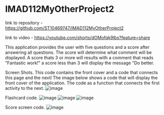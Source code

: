 # IMAD112MyOtherProject2
link to repository - https://github.com/ST10469747/IMAD112MyOtherProject2

link to video - https://youtube.com/shorts/dOMofqk9lbs?feature=share

This application provides the user with five questions and a score after answering all questions. The score will determine what comment will be displayed. A score thats 3 or more will results with a comment that reads "Fantastic work!"  a score less than 3 will display the message "Do better. 

Screen Shots. This code contains the front cover and a code that connects this page and the nextl
The image below shows a code that will display the front cover of the application. The code as a function that connects the first activity to the next.
![image](https://github.com/user-attachments/assets/8adfe97d-78e0-4059-8406-40bb767e3a1d)

Flashcard code. 
![image](https://github.com/user-attachments/assets/602a0d8b-9b50-42a1-b604-a57235a00a5e)
![image](https://github.com/user-attachments/assets/9079fa6c-2de8-4fb6-b57d-4cea1c3a647b)
![image](https://github.com/user-attachments/assets/542985c8-bdbd-411b-a2fe-0956aad01463)

Score screen code.
![image](https://github.com/user-attachments/assets/71a8f367-956c-40cd-9fdd-a497d9058a03)






